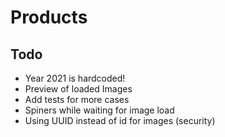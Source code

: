 # Products

## Todo

- Year 2021 is hardcoded!
- Preview of loaded Images
- Add tests for more cases
- Spiners while waiting for image load
- Using UUID instead of id for images (security)